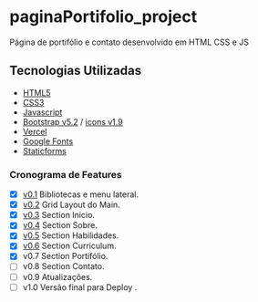 # paginaPortifolio_project
Página de portifólio e contato desenvolvido em HTML CSS e JS 

## Tecnologias Utilizadas
- [HTML5](https://www.w3c.br/pub/Cursos/CursoHTML5/html5-web.pdf)
- [CSS3](https://developer.mozilla.org/pt-BR/docs/Web/CSS)
- [Javascript](https://developer.mozilla.org/en-US/docs/Web/JavaScript)
- [Bootstrap v5.2](https://getbootstrap.com/)  / [icons v1.9](https://icons.getbootstrap.com/)
- [Vercel](https://vercel.com/)
- [Google Fonts](https://fonts.google.com/about)
- [Staticforms](https://www.staticforms.xyz/)


### Cronograma de Features  

- [X] [v0.1](https://github.com/Shepardy22/paginaPortifolio_project/commit/a40136ab8d138a1e77964553c3daf2cd3ffea3bf) Bibliotecas e menu lateral.
- [X] [v0.2](https://github.com/Shepardy22/paginaPortifolio_project/commit/af589186ec37e3347748a44aaeb9f0a6f9a861b8) Grid Layout do Main.
- [X] [v0.3](https://github.com/Shepardy22/paginaPortifolio_project/commit/af589186ec37e3347748a44aaeb9f0a6f9a861b8) Section Inicio.
- [X] [v0.4](https://github.com/Shepardy22/paginaPortifolio_project/commit/60996cd092577341531daacb0da540eb101551d5) Section Sobre.
- [X] [v0.5](https://github.com/Shepardy22/paginaPortifolio_project/commit/a2e4db12520a79d1342d475b187b93651381d76d) Section Habilidades.
- [X] [v0.6](https://github.com/Shepardy22/paginaPortifolio_project/commit/59a8770607d1fa468545dab46b3427e39918b9b5) Section Curriculum.
- [X] v0.7 Section Portifólio.
- [ ] v0.8 Section Contato.
- [ ] v0.9 Atualizações.
- [ ] v1.0 Versão final para Deploy .
